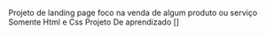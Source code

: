 Projeto de landing page
foco na venda de algum produto ou serviço
Somente Html e Css
Projeto De aprendizado
[]
